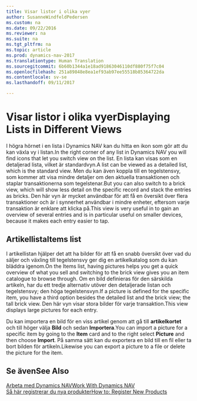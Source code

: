 ```yaml
---
title: Visar listor i olika vyer
author: SusanneWindfeldPedersen
ms.custom: na
ms.date: 09/22/2016
ms.reviewer: na
ms.suite: na
ms.tgt_pltfrm: na
ms.topic: article
ms.prod: dynamics-nav-2017
ms.translationtype: Human Translation
ms.sourcegitcommit: 6b60b1344a1e18ad91863046110df880f75f7c04
ms.openlocfilehash: 251a89848e8ea1ef93ab97ee55518b85364722da
ms.contentlocale: sv-se
ms.lasthandoff: 09/11/2017

---
```


# <a name="displaying-lists-in-different-views"></a><span data-ttu-id="3d3ee-102">Visar listor i olika vyer</span><span class="sxs-lookup"><span data-stu-id="3d3ee-102">Displaying Lists in Different Views</span></span>
<span data-ttu-id="3d3ee-103">I högra hörnet i en lista i  Dynamics NAV kan du hitta en ikon som gör att du kan växla vy i listan.</span><span class="sxs-lookup"><span data-stu-id="3d3ee-103">In the right corner of any list in Dynamics NAV you will find icons that let you switch view on the list.</span></span> <span data-ttu-id="3d3ee-104">En lista kan visas som en detaljerad lista, vilket är standardvyn.</span><span class="sxs-lookup"><span data-stu-id="3d3ee-104">A list can be viewed as a detailed list, which is the standard view.</span></span> <span data-ttu-id="3d3ee-105">Men du kan även koppla till en tegelstensvy, som kommer att visa mindre detaljer om den aktuella transaktionen och staplar transaktionerna som tegelstenar.</span><span class="sxs-lookup"><span data-stu-id="3d3ee-105">But you can also switch to a brick view, which will show less detail on the specific record and stack the entries as bricks.</span></span> <span data-ttu-id="3d3ee-106">Den här vyn är mycket användbar för att få en översikt över flera transaktioner och är i synnerhet användbar i mindre enheter, eftersom varje transaktion är enklare att klicka på.</span><span class="sxs-lookup"><span data-stu-id="3d3ee-106">This view is very useful in to gain an overview of several entries and is in particular useful on smaller devices, because it makes each entry easier to tap.</span></span>

## <a name="items-list"></a><span data-ttu-id="3d3ee-107">Artikellista</span><span class="sxs-lookup"><span data-stu-id="3d3ee-107">Items list</span></span>
<span data-ttu-id="3d3ee-108">I artikellistan hjälper det att ha bilder för att få en snabb översikt över vad du säljer och växling till tegelstensvy ger dig en artikelkatalog som du kan bläddra igenom.</span><span class="sxs-lookup"><span data-stu-id="3d3ee-108">On the Items list, having pictures helps you get a quick overview of what you sell and switching to the brick view gives you an item catalogue to browse through.</span></span> <span data-ttu-id="3d3ee-109">Om en bild definieras för den särskilda artikeln, har du ett tredje alternativ utöver den detaljerade listan och tegelstensvy; den höga tegelstensvyn.</span><span class="sxs-lookup"><span data-stu-id="3d3ee-109">If a picture is defined for the specific item, you have a third option besides the detailed list and the brick view; the tall brick view.</span></span> <span data-ttu-id="3d3ee-110">Den här vyn visar stora bilder för varje transaktion.</span><span class="sxs-lookup"><span data-stu-id="3d3ee-110">This view displays large pictures for each entry.</span></span>

<span data-ttu-id="3d3ee-111">Du kan importera en bild för en viss artikel genom att gå till **artikelkortet** och till höger välja **Bild** och sedan **Importera**.</span><span class="sxs-lookup"><span data-stu-id="3d3ee-111">You can import a picture for a specific item by going to the **Item** card and to the right select **Picture** and then choose **Import**.</span></span> <span data-ttu-id="3d3ee-112">På samma sätt kan du exportera en bild till en fil eller ta bort bilden för artikeln.</span><span class="sxs-lookup"><span data-stu-id="3d3ee-112">Likewise you can export a picture to a file or delete the picture for the item.</span></span>  

## <a name="see-also"></a><span data-ttu-id="3d3ee-113">Se även</span><span class="sxs-lookup"><span data-stu-id="3d3ee-113">See Also</span></span>
[<span data-ttu-id="3d3ee-114">Arbeta med Dynamics NAV</span><span class="sxs-lookup"><span data-stu-id="3d3ee-114">Work With Dynamics NAV</span></span>](ui-work-product.md)  
[<span data-ttu-id="3d3ee-115">Så här registrerar du nya produkter</span><span class="sxs-lookup"><span data-stu-id="3d3ee-115">How to: Register New Products</span></span>](inventory-how-register-new-products.md)  

